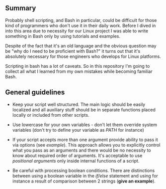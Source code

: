 ## Summary

Probably shell scripting, and Bash in particular, could be difficult for those kind of programmers who don't use it in their daily work.
Before I dived in into this area due to necessity for our Linux project I was able to write something in Bash only by using tutorials and examples.

Despite of the fact that it's an old language and the obvious question may be "why do I need to be proficient with Bash?" it turns out that it's absolutely necessary for those engineers who develops for Linux platforms.

Scripting in bash has a lot of caveats. 
So in this repository I'm going to collect all what I learned from my own mistakes while becoming familiar Bash.

## General guidelines

* Keep your script well structured. The main logic should be easily localized and all auxiliary stuff should be in separate functions placed locally or included from other scripts.

* Use lowercase for your own variables - don't let them override system variables (don't try to define your variable as *PATH* for instance)

* If your script accepts more than one argument provide ability to pass it via options (see *example*). This approach allows you to explicitly control what you pass as an arguments and there would be no necessity to know about required order of arguments. It's acceptable to use *positional arguments* only inside internal functions of a script.

* Be careful with processing boolean conditions. There are distinctions between using a boolean variable in the *if/else* statement and using for instance a result of comparison between 2 strings (**give an example**).
